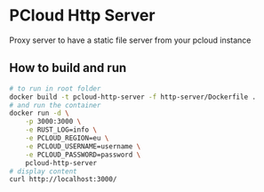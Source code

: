 # PCloud Http Server

Proxy server to have a static file server from your pcloud instance

## How to build and run

```bash
# to run in root folder
docker build -t pcloud-http-server -f http-server/Dockerfile .
# and run the container
docker run -d \
	-p 3000:3000 \
	-e RUST_LOG=info \
	-e PCLOUD_REGION=eu \
	-e PCLOUD_USERNAME=username \
	-e PCLOUD_PASSWORD=password \
	pcloud-http-server
# display content
curl http://localhost:3000/
```

